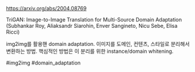 https://arxiv.org/abs/2004.08769

TriGAN: Image-to-Image Translation for Multi-Source Domain Adaptation (Subhankar Roy, Aliaksandr Siarohin, Enver Sangineto, Nicu Sebe, Elisa Ricci)

img2img를 활용핸 domain adaptation. 이미지를 도메인, 컨텐츠, 스타일로 분리해서 변환하는 방법. 핵심적인 방법은 이 분리를 위한 instance/domain whitening.

#img2img #domain_adaptation 